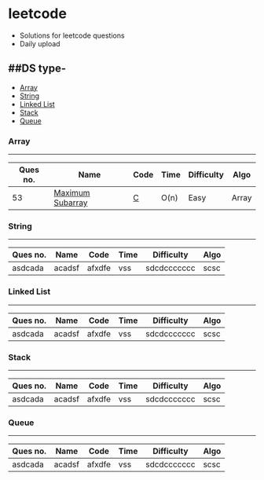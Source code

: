 # leetcode
+ Solutions for leetcode questions
+ Daily upload 

##DS type-
-----------
+ [Array](https://github.com/biswabismay/leetcode#array)
+ [String](https://github.com/biswabismay/leetcode#string)
+ [Linked List](https://github.com/biswabismay/leetcode#linked-list)
+ [Stack](https://github.com/biswabismay/leetcode#stack)
+ [Queue](https://github.com/biswabismay/leetcode#queue)

### Array
---------
Ques no. | Name | Code | Time | Difficulty | Algo
---------|------|------|------|------------|-----
53  |[Maximum Subarray](https://leetcode.com/problems/maximum-subarray/) | [C](https://github.com/biswabismay/leetcode/blob/main/C/53_Maximum_Subarray.c) | O(n) | Easy| Array

### String
-----------
Ques no. | Name | Code | Time | Difficulty | Algo
---------|------|------|------|------------|-----
asdcada  |acadsf|afxdfe|vss   | sdcdccccccc|scsc 



### Linked List
---------------
Ques no. | Name | Code | Time | Difficulty | Algo
---------|------|------|------|------------|-----
asdcada  |acadsf|afxdfe|vss   | sdcdccccccc|scsc 




### Stack
-----------
Ques no. | Name | Code | Time | Difficulty | Algo
---------|------|------|------|------------|-----
asdcada  |acadsf|afxdfe|vss   | sdcdccccccc|scsc 


### Queue
---------
Ques no. | Name | Code | Time | Difficulty | Algo
---------|------|------|------|------------|-----
asdcada  |acadsf|afxdfe|vss   | sdcdccccccc|scsc 
